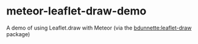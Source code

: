 # meteor-leaflet-draw-demo

A demo of using Leaflet.draw with Meteor (via the [bdunnette:leaflet-draw](https://github.com/bdunnette/meteor-leaflet-draw) package)
